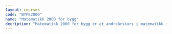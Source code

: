 ```yaml
---
layout: courses
code: "BYPE2000"
name: "Matematikk 2000 for bygg"
decription: "Matematikk 2000 for bygg er et andreårskurs i matematikk for ingeniørstudenter på bygglinja. Forelesningene går gjennom lineær algebra, rekker, og flervariabel analyse."
---
```

